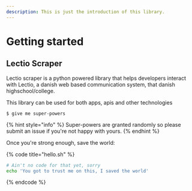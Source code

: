 ```yaml
---
description: This is just the introduction of this library.
---
```


# Getting started

## Lectio Scraper

Lectio scraper is a python powered library that helps developers interact with Lectio, a danish web based communication system, that danish highschool/college.

This library can be used for both apps, apis and other technologies

```
$ give me super-powers
```

{% hint style="info" %}
 Super-powers are granted randomly so please submit an issue if you're not happy with yours.
{% endhint %}

Once you're strong enough, save the world:

{% code title="hello.sh" %}
```bash
# Ain't no code for that yet, sorry
echo 'You got to trust me on this, I saved the world'
```
{% endcode %}



